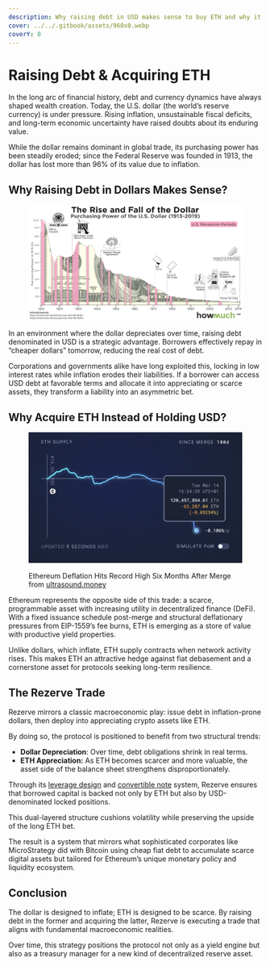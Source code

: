 ```yaml
---
description: Why raising debt in USD makes sense to buy ETH and why it benefits Rezerve?
cover: ../../.gitbook/assets/960x0.webp
coverY: 0
---
```


# Raising Debt & Acquiring ETH

In the long arc of financial history, debt and currency dynamics have always shaped wealth creation. Today, the U.S. dollar (the world’s reserve currency) is under pressure. Rising inflation, unsustainable fiscal deficits, and long-term economic uncertainty have raised doubts about its enduring value.

While the dollar remains dominant in global trade, its purchasing power has been steadily eroded; since the Federal Reserve was founded in 1913, the dollar has lost more than 96% of its value due to inflation.

## Why Raising Debt in Dollars Makes Sense?

<figure><img src="../../.gitbook/assets/image (1) (1).png" alt=""><figcaption></figcaption></figure>

In an environment where the dollar depreciates over time, raising debt denominated in USD is a strategic advantage. Borrowers effectively repay in “cheaper dollars” tomorrow, reducing the real cost of debt.

Corporations and governments alike have long exploited this, locking in low interest rates while inflation erodes their liabilities. If a borrower can access USD debt at favorable terms and allocate it into appreciating or scarce assets, they transform a liability into an asymmetric bet.

## Why Acquire ETH Instead of Holding USD?

<figure><img src="../../.gitbook/assets/image (2) (1).png" alt=""><figcaption><p>Ethereum Deflation Hits Record High Six Months After Merge from <a href="https://ultrasound.money/">ultrasound.money</a></p></figcaption></figure>

Ethereum represents the opposite side of this trade: a scarce, programmable asset with increasing utility in decentralized finance (DeFi). With a fixed issuance schedule post-merge and structural deflationary pressures from EIP-1559’s fee burns, ETH is emerging as a store of value with productive yield properties.

Unlike dollars, which inflate, ETH supply contracts when network activity rises. This makes ETH an attractive hedge against fiat debasement and a cornerstone asset for protocols seeking long-term resilience.

## The Rezerve Trade

Rezerve mirrors a classic macroeconomic play: issue debt in inflation-prone dollars, then deploy into appreciating crypto assets like ETH.

By doing so, the protocol is positioned to benefit from two structural trends:

* **Dollar Depreciation**: Over time, debt obligations shrink in real terms.
* **ETH Appreciation:** As ETH becomes scarcer and more valuable, the asset side of the balance sheet strengthens disproportionately.

Through its [leverage design](leverage-logic.md) and [convertible note](convertible-notes.md) system, Rezerve ensures that borrowed capital is backed not only by ETH but also by USD-denominated locked positions.

This dual-layered structure cushions volatility while preserving the upside of the long ETH bet.

The result is a system that mirrors what sophisticated corporates like MicroStrategy did with Bitcoin using cheap fiat debt to accumulate scarce digital assets but tailored for Ethereum’s unique monetary policy and liquidity ecosystem.

## Conclusion

The dollar is designed to inflate; ETH is designed to be scarce. By raising debt in the former and acquiring the latter, Rezerve is executing a trade that aligns with fundamental macroeconomic realities.

Over time, this strategy positions the protocol not only as a yield engine but also as a treasury manager for a new kind of decentralized reserve asset.
